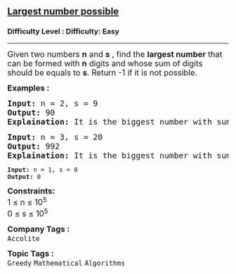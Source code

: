 <h2><a href="https://www.geeksforgeeks.org/problems/largest-number-possible5028/1?page=6&difficulty=Easy&sortBy=submissions">Largest number possible</a></h2><h3>Difficulty Level : Difficulty: Easy</h3><hr><div class="problems_problem_content__Xm_eO"><p><span style="font-size: 18px;">Given two numbers <strong>n</strong> and <strong>s</strong>&nbsp;, find the <strong>largest number</strong> that can be formed with <strong>n</strong> digits and whose sum of digits should be equals to <strong>s</strong>. Return -1 if it is not possible.</span></p>
<p><strong><span style="font-size: 18px;">Examples :</span></strong></p>
<pre><span style="font-size: 18px;"><strong>Input:</strong> n = 2, s = 9
<strong>Output:</strong> 90
<strong>Explaination:</strong> It is the biggest number with sum of digits equals to 9.</span></pre>
<pre><span style="font-size: 18px;"><strong>Input:</strong> n = 3, s = 20
<strong>Output:</strong> 992
<strong>Explaination:</strong> It is the biggest number with sum of digits equals to 20.<br></span></pre>
<pre><strong>Input:</strong> n = 1, s = 0
<strong>Output:</strong> 0</pre>
<p><span style="font-size: 18px;"><strong>Constraints:</strong><br>1 ≤ n ≤ 10<sup>5</sup><br>0 ≤ s ≤ 10<sup>5</sup></span></p></div><p><span style=font-size:18px><strong>Company Tags : </strong><br><code>Accolite</code>&nbsp;<br><p><span style=font-size:18px><strong>Topic Tags : </strong><br><code>Greedy</code>&nbsp;<code>Mathematical</code>&nbsp;<code>Algorithms</code>&nbsp;